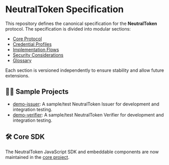 # NeutralToken Specification

This repository defines the canonical specification for the **NeutralToken** protocol. The specification is divided into modular sections:

- [Core Protocol](core/overview.md)
- [Credential Profiles](profiles/jwt-basic.md)
- [Implementation Flows](flows/verifier_flow.md)
- [Security Considerations](security/threat_model.md)
- [Glossary](glossary.md)

Each section is versioned independently to ensure stability and allow future extensions.

## 🧑‍💻 Sample Projects

- [demo-issuer](https://github.com/NeutralToken-Foundation/demo-issuer): A sample/test NeutralToken Issuer for development and integration testing.
- [demo-verifier](https://github.com/NeutralToken-Foundation/demo-verifier): A sample/test NeutralToken Verifier for development and integration testing.
## 🛠 Core SDK

The NeutralToken JavaScript SDK and embeddable components are now maintained in the [core project](https://github.com/NeutralToken-Foundation/neutraltoken). 

